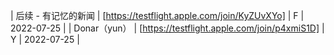| 后续 - 有记忆的新闻 | [https://testflight.apple.com/join/KyZUvXYo] | F | 2022-07-25 |
| Donar（yun） | [https://testflight.apple.com/join/p4xmiS1D] | Y | 2022-07-25 |
